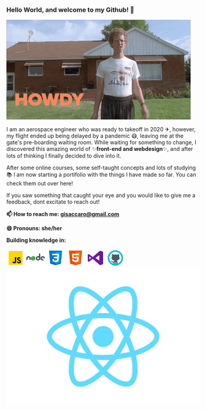 ### Hello World, and welcome to my Github! 👋

![](giphy.gif)

I am an aerospace engineer who was ready to takeoff in 2020 ✈, however, my flight ended up being delayed by a pandemic 😷, leaving me at the gate's pre-boarding waiting room. While waiting for something to change, I discovered this amazing world of ✨**front-end and webdesign**✨, and after lots of thinking I finally decided to dive into it.

After some online courses, some self-taught concepts and lots of studying 📚 I am now starting a portifolio with the things I have made so far. You can check them out over here!

If you saw something that caught your eye and you would like to give me a feedback, dont excitate to reach out!


**📫 How to reach me: gisaccaro@gmail.com**

**😄 Pronouns: she/her**


**Building knowledge in:**

![](js.png)
![](node.png)
![](css.png)
![](html.png)
![](vs.png)
![](github.png)
![](react.png)
